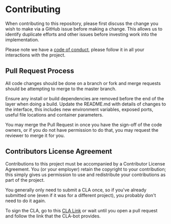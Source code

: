 # Contributing
When contributing to this repository, please first discuss the change you wish to make via a GitHub issue before making a change. This allows us to identify duplicate efforts and other issues before investing work into the implementation.

Please note we have a [code of conduct](CODE_OF_CONDUCT.md), please follow it in all your interactions with the project.

## Pull Request Process
All code changes should be done on a branch or fork and merge requests should be attempting to merge to the master branch.

Ensure any install or build dependencies are removed before the end of the layer when doing a build.
Update the README.md with details of changes to the interface, this includes new environment variables, exposed ports, useful file locations and container parameters.

You may merge the Pull Request in once you have the sign-off of the code owners, or if you do not have permission to do that, you may request the reviewer to merge it for you.

## Contributors License Agreement
Contributions to this project must be accompanied by a Contributor License Agreement. You (or your employer) retain the copyright to your contribution; this simply gives us permission to use and redistribute your contributions as part of the project.

You generally only need to submit a CLA once, so if you've already submitted one (even if it was for a different project), you probably don't need to do it again.

To sign the CLA, go to this [CLA Link](https://cla-assistant.io/tektronix/) or wait until you open a pull request and follow the link that the CLA-bot provides.
